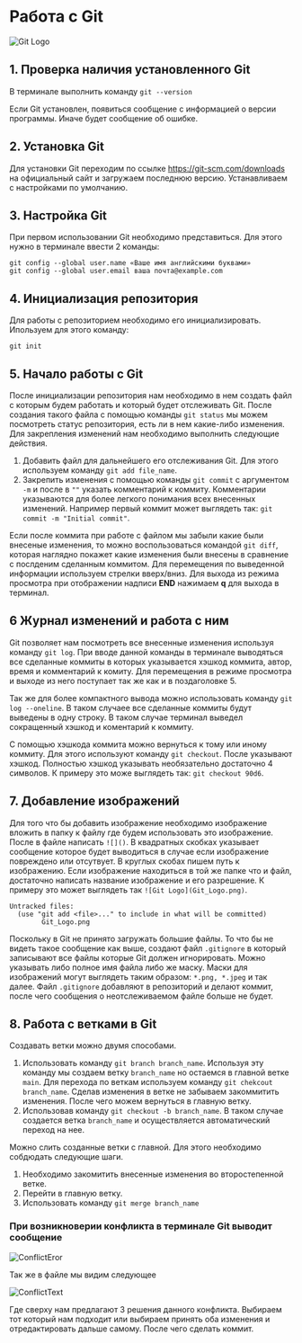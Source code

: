 # Работа с Git

![Git Logo](Git_Logo.png)

## 1. Проверка наличия установленного Git

В терминале выполнить команду `git --version`

Если Git установлен, появиться сообщение с информацией о версии программы. Иначе будет сообщение об ошибке.

## 2. Установка Git
Для установки Git переходим по ссылке https://git-scm.com/downloads на официальный сайт и загружаем последнюю версию. Устанавливаем с настройками по умолчанию.

## 3. Настройка Git
При первом использовании Git необходимо представиться. Для этого нужно в терминале ввести 2 команды:
```
git config --global user.name «Ваше имя английскими буквами»
git config --global user.email ваша почта@example.com
```

## 4. Инициализация репозитория
Для работы с репозиторием необходимо его инициализировать. Ипользуем для этого команду:
```
git init
```

## 5. Начало работы с Git
После инициализации репозитория нам необходимо в нем создать файл с которым будем работать и который будет отслеживать Git. После создания такого файла с помощью команды `git status` мы можем посмотреть статус репозитория, есть ли в нем какие-либо изменения.
Для закрепления изменений нам необходимо выполнить следующие действия.
1. Добавить файл для дальнейшего его отслеживания Git. Для этого используем команду `git add file_name`.
2. Закрепить изменения с помощью команды `git commit` с аргументом `-m` и после в `""` указать комментарий к коммиту. Комментарии указываются для более легкого понимания всех внесенных изменений. Например первый коммит может выглядеть так: `git commit -m "Initial commit"`.

Если после коммита при работе с файлом мы забыли какие были внесеные изменения, то можно воспользоваться командой `git diff`, которая наглядно покажет какие изменения были внесены в сравнение с послденим сделанным коммитом. Для перемещения по выведенной информации используем стрелки вверх/вниз. Для выхода из режима просмотра при отображении надписи **END** нажимаем **q** для выхода в терминал.

## 6 Журнал изменений и работа с ним
Git позволяет нам посмотреть все внесенные изменения используя команду `git log`. При вводе данной команды в терминале выводяться все сделанные коммиты в которых указывается хэшкод коммита, автор, время и комментарий к комиту. Для перемещения в режиме просмотра и выходе из него поступает так же как и в поздаголовке 5.

Так же для более компактного вывода можно использовать команду `git log --oneline`. В таком случаее все сделанные коммиты будут выведены в одну строку. В таком случае терминал выведел сокращенный хэшкод и коментарий к коммиту.

С помощью хэшкода коммита можно вернуться к тому или иному коммиту. Для этого используют команду `git checkout`. После указывают хэшкод. Полностью хэшкод указывать необязательно достаточно 4 символов. К примеру это може выглядеть так: `git checkout 90d6`.

## 7. Добавление изображений
Для того что бы добавить изображение необходимо изображение вложить в папку к файлу где будем использовать это изображение. После в файле написать `![]()`. В квадратных скобках указывает сообщение которое будет выводиться в случае если изображение повреждено или отсутвует. В круглых скобах пишем путь к изображению. Если изображение находиться в той же папке что и файл, достаточно написать название изображение и его разрешение. К примеру это может выглядеть так `![Git Logo](Git_Logo.png)`.

```
Untracked files:
  (use "git add <file>..." to include in what will be committed)
        Git_Logo.png
```
Поскольку в Git не принято загружать большие файлы. То что бы не видеть такое сообщение как выше, создают файл `.gitignore` в который записывают все файлы которые Git должен игнорировать. Можно указывать либо полное имя файла либо же маску. Маски для изображений могут выглядеть таким образом: `*.png, *.jpeg` и так далее. Файл `.gitignore` добавляют в репозиторий и делают коммит, после чего сообщения о неотслеживаемом файле больше не будет.

## 8. Работа с ветками в Git
Создавать ветки можно двумя способами.
1. Использовать команду `git branch branch_name`. Используя эту команду мы создаем ветку `branch_name` но остаемся в главной ветке `main`. Для перехода по веткам используем команду `git chekcout branch_name`. Сделав изменения в ветке не забываем закоммитить изменения. После чего можем вернуться в главную ветку.
2. Использовав команду `git checkout -b branch_name`. В таком случае создается ветка `branch_name` и осуществляется автоматический переход на нее.

Можно слить созданные ветки с главной. Для этого необходимо собдюдать следующие шаги.
1. Необходимо закомитить внесенные изменения во второстепенной ветке.
2. Перейти в главную ветку.
3. Использовать команду `git merge branch_name`

### При возникноверии конфликта в терминале Git выводит сообщение

![ConflictEror](ConflictEror.png)

Так же в файле мы видим следующее

![ConflictText](ConflictText.png)

Где сверху нам предлагают 3 решения данного конфликта. Выбираем тот который нам подходит или выбираем принять оба изменения и отредактировать дальше самому. После чего сделать коммит.